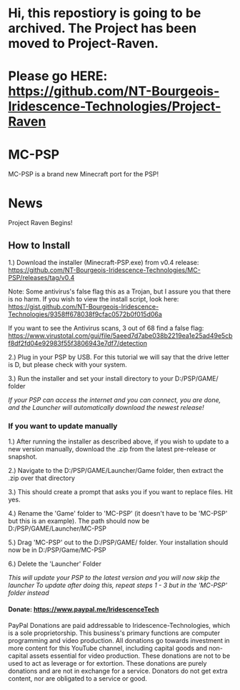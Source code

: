 # Hi, this repostiory is going to be archived. The Project has been moved to Project-Raven.
# Please go HERE: https://github.com/NT-Bourgeois-Iridescence-Technologies/Project-Raven

# MC-PSP

MC-PSP is a brand new Minecraft port for the PSP!

# News

Project Raven Begins!

## How to Install

1.) Download the installer (Minecraft-PSP.exe) from v0.4 release: <https://github.com/NT-Bourgeois-Iridescence-Technologies/MC-PSP/releases/tag/v0.4>

Note: Some antivirus's false flag this as a Trojan, but I assure you that there is no harm. If you wish to view the install script, look here: <https://gist.github.com/NT-Bourgeois-Iridescence-Technologies/9358ff678038f9cfac0572b0f015d06a>

If you want to see the Antivirus scans, 3 out of 68 find a false flag: <https://www.virustotal.com/gui/file/5aeed7d7abe038b2219ea1e25ad49e5cbf8df2fd04e92983f55f3806943e7df7/detection>

2.) Plug in your PSP by USB. For this tutorial we will say that the drive letter is D, but please check with your system.

3.) Run the installer and set your install directory to your D:/PSP/GAME/ folder

*If your PSP can access the internet and you can connect, you are done, and the Launcher will automatically download the newest release!*

### If you want to update manually

1.) After running the installer as described above, if you wish to update to a new version manually, download the .zip from the latest pre-release or snapshot.

2.) Navigate to the D:/PSP/GAME/Launcher/Game folder, then extract the .zip over that directory

3.) This should create a prompt that asks you if you want to replace files. Hit yes.

4.) Rename the 'Game' folder to 'MC-PSP' (it doesn't have to be 'MC-PSP' but this is an example). The path should now be D:/PSP/GAME/Launcher/MC-PSP

5.) Drag 'MC-PSP' out to the D:/PSP/GAME/ folder. Your installation should now be in D:/PSP/Game/MC-PSP

6.) Delete the 'Launcher' Folder

*This will update your PSP to the latest version and you will now skip the launcher*
*To update after doing this, repeat steps 1 - 3 but in the 'MC-PSP' folder instead*

#### Donate: https://www.paypal.me/IridescenceTech 

PayPal Donations are paid addressable to Iridescence-Technologies, which is a sole proprietorship. This business's primary functions are computer programming and video production. All donations go towards investment in more content for this YouTube channel, including capital goods and non-capital assets essential for video production. These donations are not to be used to act as leverage or for extortion. These donations are purely donations and are not in exchange for a service. Donators do not get extra content, nor are obligated to a service or good.

